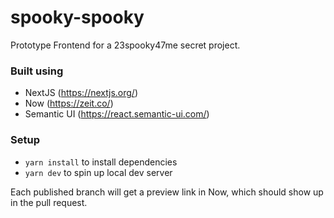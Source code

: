 # spooky-spooky

Prototype Frontend for a 23spooky47me secret project.

### Built using

- NextJS (https://nextjs.org/)
- Now (https://zeit.co/)
- Semantic UI (https://react.semantic-ui.com/)

### Setup

- `yarn install` to install dependencies
- `yarn dev` to spin up local dev server

Each published branch will get a preview link in Now, which should show up in the pull request.
